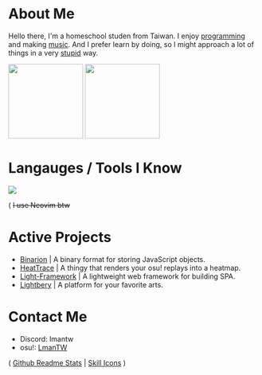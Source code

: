 # About Me

Hello there, I'm a homeschool studen from Taiwan. I enjoy [programming](#active-projects) and making [music](https://soundcloud.com/lmusic_tw). And I prefer learn by doing, so I might approach a lot of things in a very [stupid](https://en.wikipedia.org/wiki/Stupidity) way.

<image src="https://github-readme-stats.vercel.app/api/top-langs/?username=lmantw&theme=dracula&layout=compact" height="150px"> <image src="https://github-readme-stats.vercel.app/api?username=lmantw&theme=dracula" height="150px">

# Langauges / Tools I Know

<image src="https://skillicons.dev/icons?i=neovim,nodejs,js,ts,html,css">

( ~~I use Neovim btw~~

# Active Projects
* [Binarion](https://github.com/LmanTW/Binarion/tree/main) | A binary format for storing JavaScript objects.
* [HeatTrace](https://github.com/LmanTW/HeatTrace) | A thingy that renders your osu! replays into a heatmap.
* [Light-Framework](https://github.com/LmanTW/Light-Framework) | A lightweight web framework for building SPA.
* [Lightbery](https://github.com/Lightbery) | A platform for your favorite arts.

# Contact Me

* Discord: lmantw
* osu!: [LmanTW](https://osu.ppy.sh/users/34605962)

( [Github Readme Stats](https://github.com/anuraghazra/github-readme-stats) | [Skill Icons](https://github.com/tandpfun/skill-icons) )
